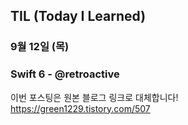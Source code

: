 ## TIL (Today I Learned)

### 9월 12일 (목)    
### Swift 6 - @retroactive     
이번 포스팅은 원본 블로그 링크로 대체합니다!   
https://green1229.tistory.com/507       